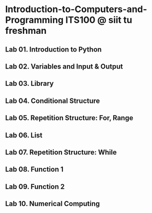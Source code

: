 # Introduction-to-Computers-and-Programming ITS100 @ siit tu freshman
## Lab 01. Introduction to Python
## Lab 02. Variables and Input & Output
## Lab 03. Library
## Lab 04. Conditional Structure
## Lab 05. Repetition Structure: For, Range
## Lab 06. List
## Lab 07. Repetition Structure: While
## Lab 08. Function 1
## Lab 09. Function 2
## Lab 10. Numerical Computing

